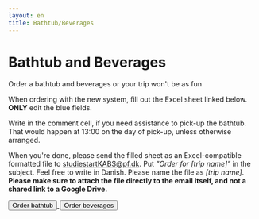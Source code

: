 ```yaml
---
layout: en
title: Bathtub/Beverages
---
```


<h1>Bathtub and Beverages</h1>
<p>Order a bathtub and beverages or your trip won't be as fun</p>

<div id="poster-image-long" style="background-image: url('/static/img/magicTub.jpg');">
</div>

<p>When ordering with the new system, fill out the Excel sheet linked below. <b>ONLY</b> edit the blue fields.</p>
<p>Write in the comment cell, if you need assistance to pick-up the bathtub. That would happen at 13:00 on the day of pick-up, unless otherwise arranged.</p>
<p>When you're done, please send the filled sheet as an Excel-compatible formatted file to <a href="mailto:studiestartKABS@pf.dk?subject=Order for [trip name]">studiestartKABS@pf.dk</a>. Put <i>"Order for [trip name]"</i> in the subject. Feel free to write in Danish. Please name the file as <i>[trip name]</i>. <b>Please make sure to attach the file directly to the email itself, and not a shared link to a Google Drive.</b></p>

<a style="text-align: center" href="/en/Order_and_Invoice_Template-ENGLISH.xlsx">
	<button class="applyBtn">
	  Order bathtub
	</button>
</a>


<a style="text-align: center; padding: 2px" href="https://forms.gle/FEG9769vdqG83rJj8">
	<button class="applyBtn"> 
		Order beverages
	</button>
</a>
